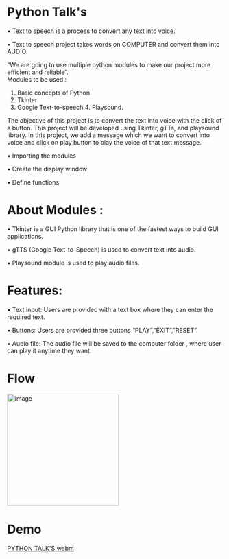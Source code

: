 # Python Talk's

•	Text to speech is a process to convert any text into voice.  

•	Text to speech project takes words on COMPUTER and convert them into AUDIO. 
 
“We are going to use multiple python modules to make our project more efficient and reliable”.   
Modules to be used : 
1.	Basic concepts of Python 
2.	Tkinter 
3.	Google Text-to-speech 4. Playsound. 
 
The objective of this project is to convert the text into voice with the click of a button. This project will be developed using Tkinter, gTTs, and playsound library. 
In this project, we add a message which we want to convert into voice and click on play button to play the voice of that text message.

•	Importing the modules 

•	Create the display window 

•	Define functions 
 
# About Modules : 
 
•	Tkinter is a  GUI Python library that is one of the fastest ways to build GUI applications. 

•	gTTS (Google Text-to-Speech) is used to convert text into audio. 

•	Playsound module is used to play audio files. 
 
# Features:  

•	Text input: Users are provided with a text box where they can enter the required text.

•	Buttons: Users are provided three buttons “PLAY”,”EXIT”,”RESET”. 

•	Audio file: The audio file will be saved to the computer folder , where user can play it anytime they want. 

# Flow

<img width="260" alt="image" src="https://user-images.githubusercontent.com/114301040/216046905-d135c476-b0cf-4c8d-985f-e5b1b95eb733.png">

# Demo

[PYTHON TALK'S.webm](https://user-images.githubusercontent.com/114301040/216048908-01649a45-0ce9-4fae-9585-c7ca636b205b.webm)

